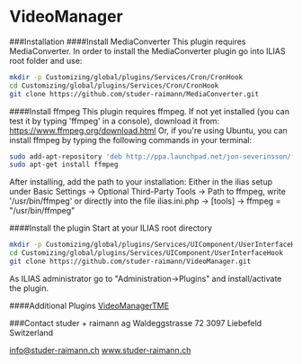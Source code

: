 VideoManager
============
###Installation
####Install MediaConverter
This plugin requires MediaConverter.
In order to install the MediaConverter plugin go into ILIAS root folder and use:

```bash
mkdir -p Customizing/global/plugins/Services/Cron/CronHook
cd Customizing/global/plugins/Services/Cron/CronHook
git clone https://github.com/studer-raimann/MediaConverter.git
```

####Install ffmpeg
This plugin requires ffmpeg. If not yet installed (you can test it by typing 'ffmpeg' in a console), download it from: https://www.ffmpeg.org/download.html
Or, if you're using Ubuntu, you can install ffmpeg by typing the following commands in your terminal:
```bash
sudo add-apt-repository 'deb http://ppa.launchpad.net/jon-severinsson/ffmpeg/ubuntu '"$(cat /etc/*-release | grep "DISTRIB_CODENAME=" | cut -d "=" -f2)"' main' && sudo apt-get update
sudo apt-get install ffmpeg
```
After installing, add the path to your installation:
Either in the ilias setup under Basic Settings -> Optional Third-Party Tools -> Path to ffmpeg, write '/usr/bin/ffmpeg'
or directly into the file ilias.ini.php -> [tools] -> ffmpeg = "/usr/bin/ffmpeg"

####Install the plugin
Start at your ILIAS root directory
```bash
mkdir -p Customizing/global/plugins/Services/UIComponent/UserInterfaceHook/
cd Customizing/global/plugins/Services/UIComponent/UserInterfaceHook
git clone https://github.com/studer-raimann/VideoManager.git
```
As ILIAS administrator go to "Administration->Plugins" and install/activate the plugin.

####Additional Plugins
[VideoManagerTME](https://github.com/studer-raimann/VideoManagerTME)

###Contact
studer + raimann ag
Waldeggstrasse 72
3097 Liebefeld
Switzerland

info@studer-raimann.ch
www.studer-raimann.ch
